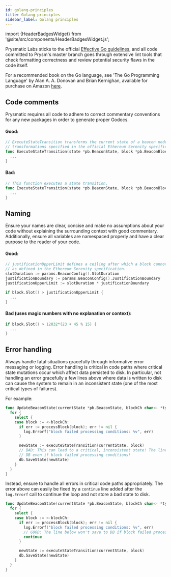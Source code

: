 ```yaml
---
id: golang-principles
title: Golang principles
sidebar_label: Golang principles
---
```


import {HeaderBadgesWidget} from '@site/src/components/HeaderBadgesWidget.js';

<HeaderBadgesWidget />

Prysmatic Labs sticks to the official [Effective Go guidelines](https://golang.org/doc/effective_go.html), and all code committed to Prysm's master branch goes through extensive lint tools that check formatting correctness and review potential security flaws in the code itself.

For a recommended book on the Go language, see 'The Go Programming Language' by Alan A. A. Donovan and Brian Kernighan, available for purchase on Amazon [here](https://www.amazon.com/Programming-Language-Addison-Wesley-Professional-Computing/dp/0134190440).

## Code comments

Prysmatic requires all code to adhere to correct commentary conventions for any new packages in order to generate proper Godocs.

#### Good:

```go
// ExecuteStateTransition transforms the current state of a beacon node by applying the
// transformations specified in the official Ethereum Serenity specification.
func ExecuteStateTransition(state *pb.BeaconState, block *pb.BeaconBlock) (*pb.BeaconState, error) {
  ...
}
```

#### Bad:

```go
// This function executes a state transition.
func ExecuteStateTransition(state *pb.BeaconState, block *pb.BeaconBlock) (*pb.BeaconState, error) {
  ...
}
```

## Naming

Ensure your names are clear, concise and make no assumptions about your code without explaining the surrounding context with good commentary. Additionally, ensure all variables are namespaced properly and have a clear purpose to the reader of your code.

#### Good:

```go
// justificationUpperLimit defines a ceiling after which a block cannot pass processing conditions
// as defined in the Ethereum Serenity specification.
slotDuration := params.BeaconConfig().SlotDuration
justificationBoundary := params.BeaconConfig().JustificationBoundary
justificationUpperLimit := slotDuration * justificationBoundary

if block.Slot() > justificationUpperLimit {
  ...
}
```

#### Bad \(uses magic numbers with no explanation or context\):

```go
if block.Slot() > 12032*(23 + 45 % 15) {
  ...
}
```

## Error handling

Always handle fatal situations gracefully through informative error messaging or logging. Error handling is critical in code paths where critical state mutations occur which affect data persisted to disk. In particular, not handling an error gracefully a few lines above where data is written to disk can cause the system to remain in an inconsistent state \(one of the most critical types of failures\).

For example:

```go
func UpdateBeaconState(currentState *pb.BeaconState, blockCh chan<- *types.Block) {
  for {
    select {
    case block := <-blockCh:
      if err := processBlock(block); err != nil {
        log.Errorf("block failed processing conditions: %v", err)
      }

      newState := executeStateTransition(currentState, block)
      // BAD: This can lead to a critical, inconsistent state! The line below will save to DB
      // DB even if block failed processing conditions!
      db.SaveState(newState)
    }
  }
}
```

Instead, ensure to handle all errors in critical code paths appropriately. The error above can easily be fixed by a `continue` line added after the `log.Errorf` call to continue the loop and not store a bad state to disk.

```go
func UpdateBeaconState(currentState *pb.BeaconState, blockCh chan<- *types.Block) {
  for {
    select {
    case block := <-blockCh:
      if err := processBlock(block); err != nil {
        log.Errorf("block failed processing conditions: %v", err)
        // GOOD: The line below won't save to DB if block failed processing conditions.
        continue
      }

      newState := executeStateTransition(currentState, block)
      db.SaveState(newState)
    }
  }
}
```
